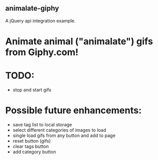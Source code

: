 ## animalate-giphy
A jQuery api integration example.
# Animate animal ("animalate") gifs from Giphy.com!

# TODO:
* stop and start gifs

# Possible future enhancements:
* save tag list to local storage
* select different categories of images to load
* single load gifs from any button and add to page
* reset button (gifs)
* clear tags button
* add category button
